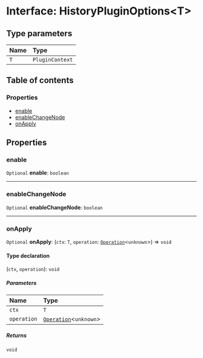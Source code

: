 # Interface: HistoryPluginOptions\<T>

## Type parameters

| Name | Type |
| :------ | :------ |
| `T` | `PluginContext` |

## Table of contents

### Properties

* [enable](/en/auto-docs/free-history-plugin/interfaces/HistoryPluginOptions.md#enable)
* [enableChangeNode](/en/auto-docs/free-history-plugin/interfaces/HistoryPluginOptions.md#enablechangenode)
* [onApply](/en/auto-docs/free-history-plugin/interfaces/HistoryPluginOptions.md#onapply)

## Properties

### enable

`Optional` **enable**: `boolean`

***

### enableChangeNode

`Optional` **enableChangeNode**: `boolean`

***

### onApply

`Optional` **onApply**: (`ctx`: `T`, `operation`: [`Operation`](/en/auto-docs/free-history-plugin/interfaces/Operation.md)<`unknown`>) => `void`

#### Type declaration

(`ctx`, `operation`): `void`

##### Parameters

| Name | Type |
| :------ | :------ |
| `ctx` | `T` |
| `operation` | [`Operation`](/en/auto-docs/free-history-plugin/interfaces/Operation.md)<`unknown`> |

##### Returns

`void`
